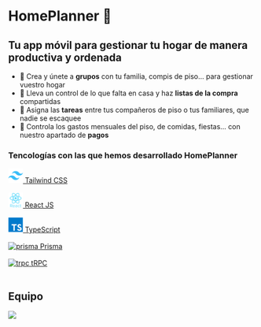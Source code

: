 # HomePlanner :house_with_garden: 
<h2>Tu app móvil para gestionar tu hogar de manera productiva y ordenada</h2>

- :busts_in_silhouette:  Crea y únete a **grupos** con tu familia, compis de piso... para gestionar vuestro hogar
- :shopping_cart:  Lleva un control de lo que falta en casa y haz **listas de la compra** compartidas
- :date:  Asigna las **tareas** entre tus compañeros de piso o tus familiares, que nadie se escaquee
- :money_with_wings: Controla los gastos mensuales del piso, de comidas, fiestas... con nuestro apartado de **pagos**

<h3>Tencologías con las que hemos desarrollado HomePlanner</h3>
<p align="left" align="bottom"> <a href="https://tailwindcss.com/" target="_blank"> <img src="https://raw.githubusercontent.com/devicons/devicon/master/icons/tailwindcss/tailwindcss-plain.svg" alt="tailwindcss" width="30" height="30"/> Tailwind CSS </a> <br><br>
<a href="https://reactjs.org/" target="_blank"> <img src="https://raw.githubusercontent.com/devicons/devicon/master/icons/react/react-original-wordmark.svg" alt="react" width="30" height="30"/> React JS </a> <br><br>
<a href="https://www.typescriptlang.org/" target="_blank"> <img src="https://raw.githubusercontent.com/devicons/devicon/master/icons/typescript/typescript-original.svg" alt="typescript" width="30" height="30"/> TypeScript </a> <br><br>
<a href="https://www.prisma.io/" target="_blank"> <img src="https://www.svgrepo.com/show/374002/prisma.svg" alt="prisma" width="30" height="30"/> Prisma </a> <br><br>
<a href="https://trpc.io/" target="_blank"> <img src="https://seeklogo.com/images/T/trpc-logo-741E01B855-seeklogo.com.png" alt="trpc" width="30" height="30"/> tRPC </a> <br><br>

  ## Equipo
<a href="https://github.com/TFGHomePlanner/HomePlanner/graphs/contributors">
  <img src="https://contrib.rocks/image?repo=TFGHomePlanner/HomePlannerAttempt" />
</a>




